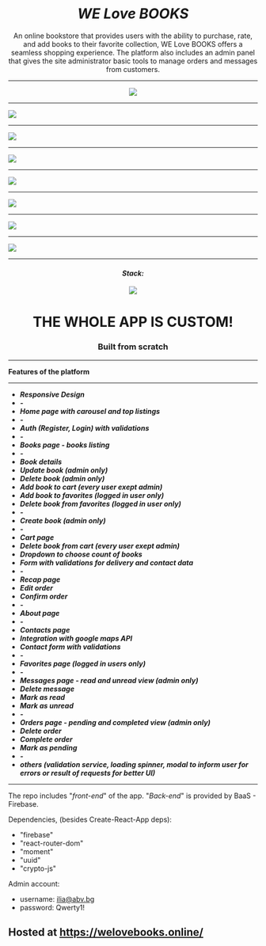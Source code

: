 <h1 align="center"><i>WE Love BOOKS</i></h1>

<p align="center"> An online bookstore that provides users with the ability to purchase, rate, and add books to their favorite collection, WE Love BOOKS offers a seamless shopping experience. The platform also includes an admin panel that gives the site administrator basic tools to manage orders and messages from customers.

</p>

<hr/>

<p align="center">
      <a href="https://welovebooks.online/">
    <img src="./images/home.jpg"/>
    <hr/>
    <img src="./images/Books.jpg"/>
    <hr/>
    <img src="./images/Details.jpg"/>
    <hr/>
    <img src="./images/About.jpg"/>
    <hr/>
    <img src="./images/Contacts.jpg"/>
    <hr/>
    <img src="./images/Cart.jpg"/>
    <hr/>
    <img src="./images/Orders.jpg"/>
    <hr/>
    <img src="./images/Messages.jpg"/>
    <hr/>
    </a>
<p>

<h4 align="center"><i>Stack: </i></h3>

<div align="center" >
<img src="./images/stack.png"/>
</div>

<h1 align="center">THE WHOLE APP IS CUSTOM!</h1>
<h3 align="center">Built from scratch</h3>

<hr/>

**Features of the platform**

<hr/>

- <i><b>Responsive Design</b></i>
- <i><b>-</b></i>
- <i><b>Home page with carousel and top listings</b></i>
- <i><b>-</b></i>
- <i><b>Auth (Register, Login) with validations</b></i>
- <i><b>-</b></i>
- <i><b>Books page - books listing</b></i>
- <i><b>-</b></i>
- <i><b>Book details</b></i>
- <i><b>Update book (admin only)</b></i>
- <i><b>Delete book (admin only)</b></i>
- <i><b>Add book to cart (every user exept admin)</b></i>
- <i><b>Add book to favorites (logged in user only)</b></i>
- <i><b>Delete book from favorites (logged in user only)</b></i>
- <i><b>-</b></i>
- <i><b>Create book (admin only)</b></i>
- <i><b>-</b></i>
- <i><b>Cart page</b></i>
- <i><b>Delete book from cart (every user exept admin)</b></i>
- <i><b>Dropdown to choose count of books</b></i>
- <i><b>Form with validations for delivery and contact data</b></i>
- <i><b>-</b></i>
- <i><b>Recap page</b></i>
- <i><b>Edit order</b></i>
- <i><b>Confirm order</b></i>
- <i><b>-</b></i>
- <i><b>About page</b></i>
- <i><b>-</b></i>
- <i><b>Contacts page</b></i>
- <i><b>Integration with google maps API</b></i>
- <i><b>Contact form with validations</b></i>
- <i><b>-</b></i>
- <i><b>Favorites page (logged in users only)</b></i>
- <i><b>-</b></i>
- <i><b>Messages page - read and unread view (admin only)</b></i>
- <i><b>Delete message</b></i>
- <i><b>Mark as read</b></i>
- <i><b>Mark as unread</b></i>
- <i><b>-</b></i>
- <i><b>Orders page - pending and completed view (admin only)</b></i>
- <i><b>Delete order</b></i>
- <i><b>Complete order</b></i>
- <i><b>Mark as pending</b></i>
- <i><b>-</b></i>
- <i><b>others (validation service, loading spinner, modal to inform user for errors or result of requests for better UI)</b></i>

<hr/>

The repo includes "<i>front-end</i>" of the app. "<i>Back-end</i>" is provided by BaaS - Firebase.

Dependencies, (besides Create-React-App deps):

- "firebase"
- "react-router-dom"
- "moment"
- "uuid"
- "crypto-js"

Admin account:

- username: ilia@abv.bg
- password: Qwerty1!

<h2>Hosted at <a href="https://welovebooks.online/"/>https://welovebooks.online/</h2>
